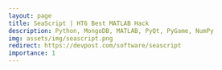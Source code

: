 ```yaml
---
layout: page
title: SeaScript | HT6 Best MATLAB Hack
description: Python, MongoDB, MATLAB, PyQt, PyGame, NumPy
img: assets/img/seascript.png
redirect: https://devpost.com/software/seascript
importance: 1
---
```

